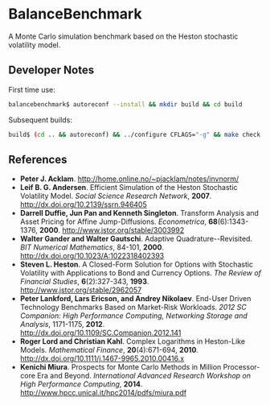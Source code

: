 # BalanceBenchmark
A Monte Carlo simulation benchmark based on the Heston stochastic volatility model.

## Developer Notes

First time use:
```bash
balancebenchmark$ autoreconf --install && mkdir build && cd build
```

Subsequent builds:
```bash
build$ (cd .. && autoreconf) && ../configure CFLAGS="-g" && make check
```

## References
- **Peter J. Acklam**. http://home.online.no/~pjacklam/notes/invnorm/
- **Leif B. G. Andersen**. Efficient Simulation of the Heston Stochastic Volatility Model. _Social Science Research Network_, **2007**. http://dx.doi.org/10.2139/ssrn.946405
- **Darrell Duffie, Jun Pan and Kenneth Singleton**. Transform Analysis and Asset Pricing for Affine Jump-Diffusions. _Econometrica_, **68**(6):1343-1376, **2000**. http://www.jstor.org/stable/3003992 
- **Walter Gander and Walter Gautschi**. Adaptive Quadrature--Revisited. _BIT Numerical Mathematics_, 84-101, **2000**. http://dx.doi.org/10.1023/A:1022318402393
- **Steven L. Heston**. A Closed-Form Solution for Options with Stochastic Volatility with Applications to Bond and Currency Options. _The Review of Financial Studies_, **6**(2):327-343, **1993**. http://www.jstor.org/stable/2962057
- **Peter Lankford, Lars Ericson, and Andrey Nikolaev**. End-User Driven Technology Benchmarks
Based on Market-Risk Workloads. _2012 SC Companion: High Performance Computing, Networking Storage and Analysis_, 1171-1175, **2012**. http://dx.doi.org/10.1109/SC.Companion.2012.141
- **Roger Lord and Christian Kahl**. Complex Logarithms in Heston-Like Models. _Mathematical Finance_, **20**(4):671-694, **2010**. http://dx.doi.org/10.1111/j.1467-9965.2010.00416.x
- **Kenichi Miura**. Prospects for Monte Carlo Methods in Million Processor-core Era and Beyond. _International Advanced Research Workshop on High Performance Computing_, **2014**. http://www.hpcc.unical.it/hpc2014/pdfs/miura.pdf
